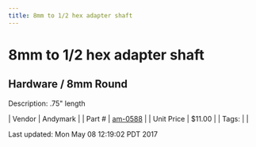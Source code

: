 ```yaml
---
title: 8mm to 1/2 hex adapter shaft
---
```


# 8mm to 1/2 hex adapter shaft
## Hardware / 8mm Round
Description: 	.75" length 

| Vendor | Andymark | 
| Part # | [am-0588](http://www.andymark.com/product-p/am-0588.htm) | 
| Unit Price | $11.00 | 
| Tags: |  | 

Last updated: Mon May 08 12:19:02 PDT 2017